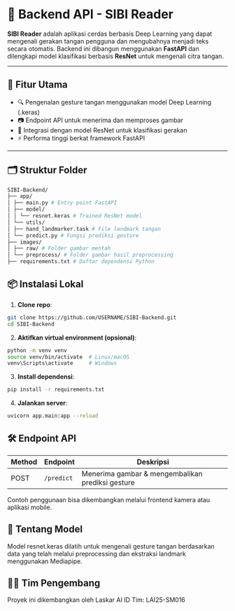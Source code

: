 # 🔧 Backend API - SIBI Reader

**SIBI Reader** adalah aplikasi cerdas berbasis Deep Learning yang dapat mengenali gerakan tangan pengguna dan mengubahnya menjadi teks secara otomatis. Backend ini dibangun menggunakan **FastAPI** dan dilengkapi model klasifikasi berbasis **ResNet** untuk mengenali citra tangan.

---

## 🚀 Fitur Utama

- 🔍 Pengenalan gesture tangan menggunakan model Deep Learning (.keras)
- 📷 Endpoint API untuk menerima dan memproses gambar
- 🧠 Integrasi dengan model ResNet untuk klasifikasi gerakan
- ⚡ Performa tinggi berkat framework FastAPI

---

## 🗂️ Struktur Folder
```bash
SIBI-Backend/
├── app/
│ ├── main.py # Entry point FastAPI
│ ├── model/
│ │ └── resnet.keras # Trained ResNet model
│ └── utils/
│ ├── hand_landmarker.task # File landmark tangan
│ └── predict.py # Fungsi prediksi gesture
├── images/
│ ├── raw/ # Folder gambar mentah
│ └── preprocess/ # Folder gambar hasil preprocessing
├── requirements.txt # Daftar dependensi Python
```  
## 📦 Instalasi Lokal

1. **Clone repo**:

```bash
git clone https://github.com/USERNAME/SIBI-Backend.git
cd SIBI-Backend
``` 
2. **Aktifkan virtual environment (opsional)**:
```bash
python -m venv venv
source venv/bin/activate  # Linux/macOS
venv\Scripts\activate     # Windows
```
3. **Install dependensi**:
```bash
pip install -r requirements.txt
```
4. **Jalankan server**:
```bash
uvicorn app.main:app --reload
```

## 🛠️ Endpoint API
| Method | Endpoint   | Deskripsi   |
| ------ | ---------- | ----------- |
| POST   | `/predict` | Menerima gambar & mengembalikan prediksi gesture |


Contoh penggunaan bisa dikembangkan melalui frontend kamera atau aplikasi mobile.

## 🧠 Tentang Model
Model resnet.keras dilatih untuk mengenali gesture tangan berdasarkan data yang telah melalui preprocessing dan ekstraksi landmark menggunakan Mediapipe.

## 🧑‍💻 Tim Pengembang
Proyek ini dikembangkan oleh Laskar AI
ID Tim: LAI25-SM016
